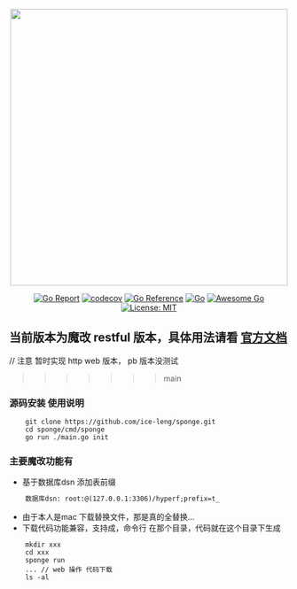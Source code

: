 <p align="center">
<img width="500px" src="https://raw.githubusercontent.com/zhufuyi/sponge/main/assets/logo.png">
</p>

<div align=center>

[![Go Report](https://goreportcard.com/badge/github.com/zhufuyi/sponge)](https://goreportcard.com/report/github.com/zhufuyi/sponge)
[![codecov](https://codecov.io/gh/zhufuyi/sponge/branch/main/graph/badge.svg)](https://codecov.io/gh/zhufuyi/sponge)
[![Go Reference](https://pkg.go.dev/badge/github.com/zhufuyi/sponge.svg)](https://pkg.go.dev/github.com/zhufuyi/sponge)
[![Go](https://github.com/zhufuyi/sponge/workflows/Go/badge.svg?branch=main)](https://github.com/zhufuyi/sponge/actions)
[![Awesome Go](https://cdn.rawgit.com/sindresorhus/awesome/d7305f38d29fed78fa85652e3a63e154dd8e8829/media/badge.svg)](https://github.com/avelino/awesome-go)
[![License: MIT](https://img.shields.io/github/license/zhufuyi/sponge)](https://img.shields.io/github/license/zhufuyi/sponge)

</div>

## 当前版本为魔改 restful 版本，具体用法请看 [官方文档](https://github.com/zhufuyi/sponge)

// 注意 暂时实现 http web 版本，  pb 版本没测试
>>>>>>> main

### 源码安装 使用说明
```git
    git clone https://github.com/ice-leng/sponge.git
    cd sponge/cmd/sponge
    go run ./main.go init
```

### 主要魔改功能有
- 基于数据库dsn 添加表前缀
```html
    数据库dsn: root:@(127.0.0.1:3306)/hyperf;prefix=t_
```

- 由于本人是mac 下载替换文件，那是真的全替换... 
- 下载代码功能兼容，支持成，命令行 在那个目录，代码就在这个目录下生成

```shell
    mkdir xxx
    cd xxx
    sponge run 
    ... // web 操作 代码下载 
	ls -al
```